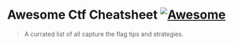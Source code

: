 # Awesome Ctf Cheatsheet [![Awesome](https://awesome.re/badge.svg)](https://awesome.re)

> A currated list of all capture the flag tips and strategies.
